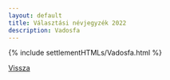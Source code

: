 ```yaml
---
layout: default
title: Választási névjegyzék 2022
description: Vadosfa
---
```


{% include settlementHTMLs/Vadosfa.html %}

[Vissza](../)